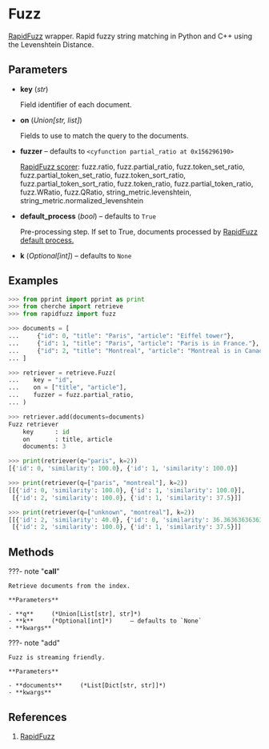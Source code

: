 # Fuzz

[RapidFuzz](https://github.com/maxbachmann/RapidFuzz) wrapper. Rapid fuzzy string matching in Python and C++ using the Levenshtein Distance.



## Parameters

- **key** (*str*)

    Field identifier of each document.

- **on** (*Union[str, list]*)

    Fields to use to match the query to the documents.

- **fuzzer** – defaults to `<cyfunction partial_ratio at 0x156296190>`

    [RapidFuzz scorer](https://maxbachmann.github.io/RapidFuzz/Usage/fuzz.html): fuzz.ratio, fuzz.partial_ratio, fuzz.token_set_ratio, fuzz.partial_token_set_ratio, fuzz.token_sort_ratio, fuzz.partial_token_sort_ratio, fuzz.token_ratio, fuzz.partial_token_ratio, fuzz.WRatio, fuzz.QRatio, string_metric.levenshtein, string_metric.normalized_levenshtein

- **default_process** (*bool*) – defaults to `True`

    Pre-processing step. If set to True, documents processed by [RapidFuzz default process.](https://maxbachmann.github.io/RapidFuzz/Usage/utils.html)

- **k** (*Optional[int]*) – defaults to `None`



## Examples

```python
>>> from pprint import pprint as print
>>> from cherche import retrieve
>>> from rapidfuzz import fuzz

>>> documents = [
...     {"id": 0, "title": "Paris", "article": "Eiffel tower"},
...     {"id": 1, "title": "Paris", "article": "Paris is in France."},
...     {"id": 2, "title": "Montreal", "article": "Montreal is in Canada."},
... ]

>>> retriever = retrieve.Fuzz(
...    key = "id",
...    on = ["title", "article"],
...    fuzzer = fuzz.partial_ratio,
... )

>>> retriever.add(documents=documents)
Fuzz retriever
    key      : id
    on       : title, article
    documents: 3

>>> print(retriever(q="paris", k=2))
[{'id': 0, 'similarity': 100.0}, {'id': 1, 'similarity': 100.0}]

>>> print(retriever(q=["paris", "montreal"], k=2))
[[{'id': 0, 'similarity': 100.0}, {'id': 1, 'similarity': 100.0}],
 [{'id': 2, 'similarity': 100.0}, {'id': 1, 'similarity': 37.5}]]

>>> print(retriever(q=["unknown", "montreal"], k=2))
[[{'id': 2, 'similarity': 40.0}, {'id': 0, 'similarity': 36.36363636363637}],
 [{'id': 2, 'similarity': 100.0}, {'id': 1, 'similarity': 37.5}]]
```

## Methods

???- note "__call__"

    Retrieve documents from the index.

    **Parameters**

    - **q**     (*Union[List[str], str]*)    
    - **k**     (*Optional[int]*)     – defaults to `None`    
    - **kwargs**    
    
???- note "add"

    Fuzz is streaming friendly.

    **Parameters**

    - **documents**     (*List[Dict[str, str]]*)    
    - **kwargs**    
    
## References

1. [RapidFuzz](https://github.com/maxbachmann/RapidFuzz)

